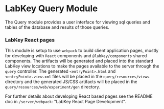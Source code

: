 # LabKey Query Module

The Query module provides a user interface for viewing sql queries and tables of the database and results of those queries.

### LabKey React pages

This module is setup to use `webpack` to build client application pages, mostly for developing 
with `React` components and `@labkey/components` shared components. The artifacts will be generated 
and placed into the standard LabKey view locations to make the pages available to the server through 
the `query` controller. The generated `<entryPoint>.html` and `<entryPoint>.view.xml` files will 
be placed in the `query/resources/views` directory and the generated JS/CSS artifacts will be 
placed in the `query/resources/web/experiment/gen` directory.

For further details about developing React based pages see the README doc in `/server/webpack`:
"LabKey React Page Development".